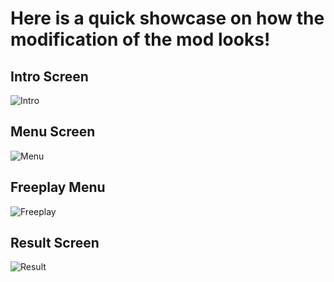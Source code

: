 # Here is a quick showcase on how the modification of the mod looks!

## Intro Screen

![Intro](blob:https://imgur.com/6d79c318-a909-4cd4-af81-5f653986c9a0)

## Menu Screen

![Menu](https://i.imgur.com/abZlicy.png)

## Freeplay Menu

![Freeplay](https://i.imgur.com/l1tnoOr.png)

## Result Screen

![Result](https://i.imgur.com/FEln6Sh.png)
